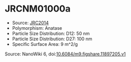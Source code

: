 <a name="material" />

# JRCNM01000a
<script type="application/ld+json">
  {
    "@context": "https://schema.org/",
    "@type": "ChemicalSubstance",
    "@id": "https://egonw.github.io/nanowiki/nanowiki370.html#material",
    "http://purl.org/dc/terms/conformsTo":
      {
        "@type": "CreativeWork",
        "@id": "https://bioschemas.org/profiles/ChemicalSubstance/0.4-RELEASE/"
      },
    "identfier": "370",
    "name": "JRCNM01000a",
    "url": "https://egonw.github.io/nanowiki/nanowiki370.html#material",
    "sameAs": "http://127.0.0.1/mediawiki/index.php/Special:URIResolver/JRCNM01000a"
  }
</script>


* Source: [JRC2014](articleJRC2014.md)
* Polymorphism: Anatase 
* Particle Size Distribution: D12: 50 nm
* Particle Size Distribution: D27: 100 nm
* Specific Surface Area: 9 m^2/g


Source: NanoWiki 6, doi:[10.6084/m9.figshare.11897205.v1](https://doi.org/10.6084/m9.figshare.11897205.v1)
